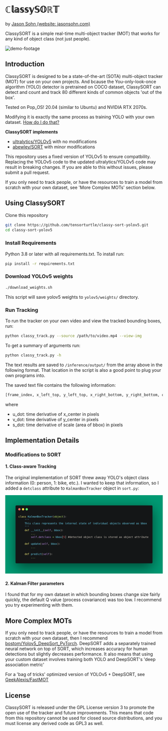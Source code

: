 # ℂ𝕝𝕒𝕤𝕤𝕪𝕊𝕆ℝ𝕋

by [Jason Sohn (website: jasonsohn.com)](https://jasonsohn.com)

ClassySORT is a simple real-time multi-object tracker (MOT) that works for any kind of object class (not just people).

![demo-footage](assets/velon-2019-creds.gif)

## Introduction

ClassySORT is designed to be a state-of-the-art (SOTA) multi-object tracker (MOT) for use on your own projects. And bcause the You-only-look-once algorithm (YOLO) detector is pretrained on COCO dataset, ClassySORT can detect and count and track 80 different kinds of common objects 'out of the box'.

Tested on Pop_OS! 20.04 (similar to Ubuntu) and NVIDIA RTX 2070s.

Modifying it is exactly the same process as training YOLO with your own dataset. [How do I do that?](https://github.com/ultralytics/yolov5/wiki/Train-Custom-Data)

**ClassySORT implements** 
+ [ultralytics/YOLOv5](https://github.com/ultralytics/yolov5/wiki) with no modifications
+ [abewley/SORT](https://github.com/abewley/sort) with minor modifications 

This repository uses a fixed version of YOLOv5 to ensure compatbility. Replacing the YOLOv5 code to the updated ultralytics/YOLOv5 code may result in breaking changes. If you are able to this without issues, please submit a pull request.

If you only need to track people, or have the resources to train a model from scratch with your own dataset, see 'More Complex MOTs' section below.

## Using ClassySORT

Clone this repository

```bash
git clone https://github.com/tensorturtle/classy-sort-yolov5.git
cd classy-sort-yolov5
```

### Install Requirements

Python 3.8 or later with all requirements.txt. To install run:

```bash
pip install -r requirements.txt
```

### Download YOLOv5 weights

```bash
./download_weights.sh
```
This script will save yolov5 weights to `yolov5/weights/` directory.

### Run Tracking

To run the tracker on your own video and view the tracked bounding boxes, run:

```bash
python classy_track.py --source /path/to/video.mp4 --view-img
```

To get a summary of arguments run:

```bash
python classy_track.py -h
```

The text results are saved to `/inference/output/` from the array above in the following format. That location in the script is also a good point to plug your own programs into.

The saved text file contains the following information:

```bash
[frame_index, x_left_top, y_left_top, x_right_bottom, y_right_bottom, object_category, u_dot, v_dot, s_dot, object_id]
```

where

+ u_dot: time derivative of x_center in pixels
+ v_dot: time derivative of y_center in pixels
+ s_dot: time derivative of scale (area of bbox) in pixels

## Implementation Details

### Modifications to SORT

#### 1. Class-aware Tracking

The original implementation of SORT threw away YOLO's object class information (0: person, 1: bike, etc.).
I wanted to keep that information, so I added a `detclass` attribute to `KalmanBoxTracker` object in `sort.py`:

![modifications_to_sort_schematic](assets/sort-mod.png)

#### 2. Kalman Filter parameters

I found that for my own dataset in which bounding boxes change size fairly quickly, the default Q value (process covariance) was too low. I recommend you try experimenting with them.


## More Complex MOTs
If you only need to track people, or have the resources to train a model from scratch with your own dataset, then I recommend [bostom/Yolov5_DeepSort_PyTorch](https://github.com/mikel-brostrom/Yolov5_DeepSort_Pytorch).
DeepSORT adds a separately trained neural network on top of SORT, which increases accuracy for human detections but slightly decreases performance.
It also means that using your custom dataset involves training both YOLO and DeepSORT's 'deep association metric'

For a 'bag of tricks' optimized version of YOLOv5 + DeepSORT, see [GeekAlexis/FastMOT](https://github.com/GeekAlexis/FastMOT)

## License

ClassySORT is released under the GPL License version 3 to promote the open use of the tracker and future improvements.
This means that code from this repository cannot be used for closed source distributions,
and you must license any derived code as GPL3 as well.
